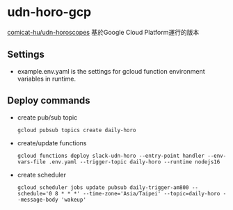 # udn-horo-gcp

[comicat-hu/udn-horoscopes](https://github.com/comicat-hu/udn-horoscopes) 基於Google Cloud Platform運行的版本

## Settings

* example.env.yaml is the settings for gcloud function environment variables in runtime.

## Deploy commands

* create pub/sub topic

    `gcloud pubsub topics create daily-horo`

* create/update functions

    `gcloud functions deploy slack-udn-horo --entry-point handler --env-vars-file .env.yaml --trigger-topic daily-horo --runtime nodejs16`

* create scheduler

    `gcloud scheduler jobs update pubsub daily-trigger-am800 --schedule='0 8 * * *' --time-zone='Asia/Taipei' --topic=daily-horo --message-body 'wakeup'`

